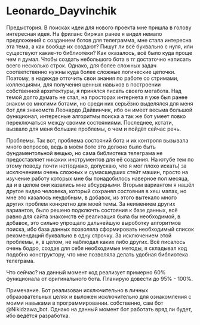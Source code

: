 # Leonardo_Dayvinchik
Предыстория. 
В поисках идеи для нового проекта мне пришла в голову интересная идея. На фриланс биржах ранее я видел немало предложений с созданием ботов для телеграмма, мне стала интересна эта тема, а как вообще их создают? Пишут ли всё буквально с нуля, или существуют какие-то библиотеки? Как оказалось, всё было куда проще чем я думал. Чтобы создать небольшого бота в тг достаточно написать всего несколько строк. Однако, для более сложных задач соответственно нужны куда более сложные логические цепочки. Поэтому, в надежде отточить свои знания по работе со стримами, коллекциями, для получения ценных навыков в построении собственной архитектуры, я принялся писать своего мегабота. Над темой долго думать не стал, на просторах интернета я уже был ранее знаком со многими ботами, но среди них серьёзно выделялся для меня бот для знакомств Леонардо Дайвинчик, ибо он имеет весьма большой функционал, интересные алгоритмы поиска а так же бот умеет ловко переключаться между своими состояниями. Последнее, кстати, вызвало для меня большие проблемы, о чем и пойдёт сейчас речь.

Проблемы. 
Так вот, проблема состояний бота и их контроля вызывала много вопросов, ведь в моём боте это должно было быть фундаментольной вещью, но сама библиотека телеграма не предоставляет никаких инструментов для её создания. На ютубе тем по этому поводу почти нет(однако, допускаю, что я мог плохо искать) за исключением очень сложных и сумасшедших стейт машин, просто на изучение работу которых мне бы понадобилось наверное пол месяца, да и в целом они казались мне абсурдными. Вторым вариантом я нашёл другое видео человека, который сохранял состояния в хеш мапах, но мне это казалось неудобным, в добавок, из этого вытекало много других проблем конкретно для моей темы. За неимением других вариантов, было решено подключть состояния к базе данных, всё равно для сайта знакомств её реализация была бы необходимой, в добавок, это сильно упрощало дальнейшую выроботку алгоритмов поиска, ибо база данных позволяла сформировать необходимый список рекомендаций буквально в одну строчку. За исключением этой проблемы, я, в целом, не наблюдал каких либо других. Всё писалось очень бодро, создав для себя необходимые методы, я складывал код подобно конструктору, что мне позволяла делать удобная библиотека телеграма.

Что сейчас? на данный момент код реализует примерно 60% функционала от оригинального бота. Планирую довести до 95% - 100%.

Примечание. Бот реализован исключительно в личных образовательных целях и выложен исключительно для ознакомления с моими навыками в программировании. собственно, сам бот @Nikidzawa_bot. Однако на данный момент бот работать вряд ли будет, ибо ведётся разработка.
